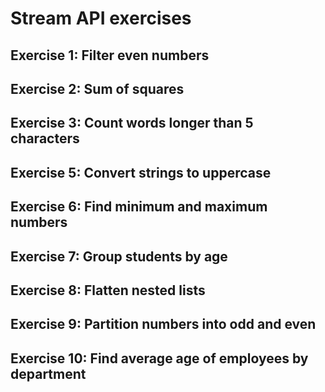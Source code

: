 # Stream API exercises

## Exercise 1: Filter even numbers

## Exercise 2: Sum of squares

## Exercise 3: Count words longer than 5 characters

## Exercise 5: Convert strings to uppercase

## Exercise 6: Find minimum and maximum numbers

## Exercise 7: Group students by age

## Exercise 8: Flatten nested lists

## Exercise 9: Partition numbers into odd and even

## Exercise 10: Find average age of employees by department

